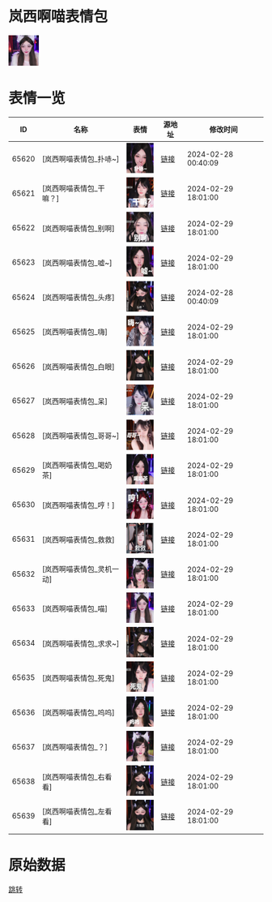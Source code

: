 # 岚西啊喵表情包

<img src="./cover.png" height="60" alt="cover" />

# 表情一览

|ID|名称|表情|源地址|修改时间|
|----|----|----|----|----|
|65620|[岚西啊喵表情包_扑哧~]|<img src="./pic/065620_%5B岚西啊喵表情包_扑哧~%5D.png" height="60" alt="扑哧~"/>|[链接](https://i0.hdslb.com/bfs/garb/4e9e0a3e088e6f1bb9c3252d233052db43f97fe2.png)|2024-02-28 00:40:09|
|65621|[岚西啊喵表情包_干嘛？]|<img src="./pic/065621_%5B岚西啊喵表情包_干嘛？%5D.png" height="60" alt="干嘛？"/>|[链接](https://i0.hdslb.com/bfs/garb/0b9f72712d6f6a76402bb1569a9517bfb9a64f12.png)|2024-02-29 18:01:00|
|65622|[岚西啊喵表情包_别啊]|<img src="./pic/065622_%5B岚西啊喵表情包_别啊%5D.png" height="60" alt="别啊"/>|[链接](https://i0.hdslb.com/bfs/garb/6add865a668f95e91627934726d667a2f900a4cb.png)|2024-02-29 18:01:00|
|65623|[岚西啊喵表情包_嘘~]|<img src="./pic/065623_%5B岚西啊喵表情包_嘘~%5D.png" height="60" alt="嘘~"/>|[链接](https://i0.hdslb.com/bfs/garb/11b063bc5821a89fdba1bc55dd355f98e2946906.png)|2024-02-29 18:01:00|
|65624|[岚西啊喵表情包_头疼]|<img src="./pic/065624_%5B岚西啊喵表情包_头疼%5D.png" height="60" alt="头疼"/>|[链接](https://i0.hdslb.com/bfs/garb/10caa534e8fb43aa1d68dd097cefe6d258ccabec.png)|2024-02-28 00:40:09|
|65625|[岚西啊喵表情包_嗨]|<img src="./pic/065625_%5B岚西啊喵表情包_嗨%5D.png" height="60" alt="嗨"/>|[链接](https://i0.hdslb.com/bfs/garb/bb17ead393a0704c5e8b888e89604fbfe4c0284c.png)|2024-02-29 18:01:00|
|65626|[岚西啊喵表情包_白眼]|<img src="./pic/065626_%5B岚西啊喵表情包_白眼%5D.png" height="60" alt="白眼"/>|[链接](https://i0.hdslb.com/bfs/garb/58b80d03e78c6db95bce3a46c2ca916d2c6b8e9c.png)|2024-02-29 18:01:00|
|65627|[岚西啊喵表情包_呆]|<img src="./pic/065627_%5B岚西啊喵表情包_呆%5D.png" height="60" alt="呆"/>|[链接](https://i0.hdslb.com/bfs/garb/91c316e1f85aa0bec9a46d75a16e330b855df552.png)|2024-02-29 18:01:00|
|65628|[岚西啊喵表情包_哥哥~]|<img src="./pic/065628_%5B岚西啊喵表情包_哥哥~%5D.png" height="60" alt="哥哥~"/>|[链接](https://i0.hdslb.com/bfs/garb/dd4595f2402e205ca1d3e87599b2061b255e64be.png)|2024-02-29 18:01:00|
|65629|[岚西啊喵表情包_喝奶茶]|<img src="./pic/065629_%5B岚西啊喵表情包_喝奶茶%5D.png" height="60" alt="喝奶茶"/>|[链接](https://i0.hdslb.com/bfs/garb/8c991a669a0912a646e822c2fa69bc4a91e8cd29.png)|2024-02-29 18:01:00|
|65630|[岚西啊喵表情包_哼！]|<img src="./pic/065630_%5B岚西啊喵表情包_哼！%5D.png" height="60" alt="哼！"/>|[链接](https://i0.hdslb.com/bfs/garb/8adafcd656966c1fd1927e25af716f91222ff231.png)|2024-02-29 18:01:00|
|65631|[岚西啊喵表情包_救救]|<img src="./pic/065631_%5B岚西啊喵表情包_救救%5D.png" height="60" alt="救救"/>|[链接](https://i0.hdslb.com/bfs/garb/96673a589abf5208567f0754fce95e6be3404b77.png)|2024-02-29 18:01:00|
|65632|[岚西啊喵表情包_灵机一动]|<img src="./pic/065632_%5B岚西啊喵表情包_灵机一动%5D.png" height="60" alt="灵机一动"/>|[链接](https://i0.hdslb.com/bfs/garb/3686975dd15278d4225e9148a0369f1fe944c086.png)|2024-02-29 18:01:00|
|65633|[岚西啊喵表情包_喵]|<img src="./pic/065633_%5B岚西啊喵表情包_喵%5D.png" height="60" alt="喵"/>|[链接](https://i0.hdslb.com/bfs/garb/79936f7a4482ac9bb52adffe10862712b7b07daf.png)|2024-02-29 18:01:00|
|65634|[岚西啊喵表情包_求求~]|<img src="./pic/065634_%5B岚西啊喵表情包_求求~%5D.png" height="60" alt="求求~"/>|[链接](https://i0.hdslb.com/bfs/garb/5f3acfd1ff042cf5276195540f08740742d94bbc.png)|2024-02-29 18:01:00|
|65635|[岚西啊喵表情包_死鬼]|<img src="./pic/065635_%5B岚西啊喵表情包_死鬼%5D.png" height="60" alt="死鬼"/>|[链接](https://i0.hdslb.com/bfs/garb/31f11624c4823af22180034bd128cf8fcd112333.png)|2024-02-29 18:01:00|
|65636|[岚西啊喵表情包_呜呜]|<img src="./pic/065636_%5B岚西啊喵表情包_呜呜%5D.png" height="60" alt="呜呜"/>|[链接](https://i0.hdslb.com/bfs/garb/4202c3f6e053c970df9afa8c8776f6dd48c5b6da.png)|2024-02-29 18:01:00|
|65637|[岚西啊喵表情包_？]|<img src="./pic/065637_%5B岚西啊喵表情包_？%5D.png" height="60" alt="？"/>|[链接](https://i0.hdslb.com/bfs/garb/dae71ac079efdb10a8749d4244f82216d81f016a.png)|2024-02-29 18:01:00|
|65638|[岚西啊喵表情包_右看看]|<img src="./pic/065638_%5B岚西啊喵表情包_右看看%5D.png" height="60" alt="右看看"/>|[链接](https://i0.hdslb.com/bfs/garb/2678bd1c4ff2de32f3922237922ec8b32fb998ec.png)|2024-02-29 18:01:00|
|65639|[岚西啊喵表情包_左看看]|<img src="./pic/065639_%5B岚西啊喵表情包_左看看%5D.png" height="60" alt="左看看"/>|[链接](https://i0.hdslb.com/bfs/garb/bee3fdfa827d4e8d26c217514a462222c218f738.png)|2024-02-29 18:01:00|

# 原始数据

[跳转](./raw.json)

